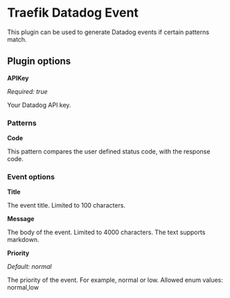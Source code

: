 # Traefik Datadog Event

This plugin can be used to generate Datadog events if certain patterns match.

## Plugin options

**APIKey**

*Required: true*

Your Datadog API key.

### Patterns

**Code**

This pattern compares the user defined status code, with the response code.

### Event options

**Title**

The event title. Limited to 100 characters. 

**Message**

The body of the event. Limited to 4000 characters. The text supports markdown.

**Priority**

*Default: normal*

The priority of the event. For example, normal or low. Allowed enum values: normal,low
